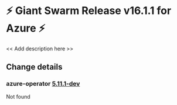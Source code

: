 # :zap: Giant Swarm Release v16.1.1 for Azure :zap:

<< Add description here >>

## Change details


### azure-operator [5.11.1-dev](https://github.com/giantswarm/azure-operator/releases/tag/v5.11.1-dev)

Not found



